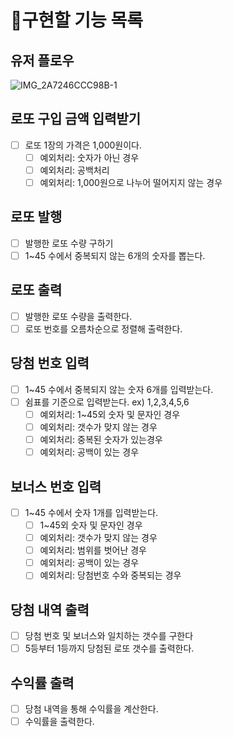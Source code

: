 # 📝구현할 기능 목록

## 유저 플로우

![IMG_2A7246CCC98B-1](https://github.com/GDSC-Hongik/2023-2-OC-Java-Study/assets/66353672/82072f95-5682-40af-923c-df8023908b5d)

## 로또 구입 금액 입력받기

- [ ]  로또 1장의 가격은 1,000원이다.
    - [ ]  예외처리: 숫자가 아닌 경우
    - [ ]  예외처리: 공백처리
    - [ ]  예외처리: 1,000원으로 나누어 떨어지지 않는 경우

## 로또 발행

- [ ]  발행한 로또 수량 구하기
- [ ]  1~45 수에서 중복되지 않는 6개의 숫자를 뽑는다.

## 로또 출력

- [ ]  발행한 로또 수량을 출력한다.
- [ ]  로또 번호를 오름차순으로 정렬해 출력한다.

## 당첨 번호 입력

- [ ]  1~45 수에서 중복되지 않는 숫자 6개를 입력받는다.
- [ ]  쉼표를 기준으로 입력받는다. ex) 1,2,3,4,5,6
    - [ ]  예외처리: 1~45외 숫자 및 문자인 경우
    - [ ]  예외처리: 갯수가 맞지 않는 경우
    - [ ]  예외처리: 중복된 숫자가 있는경우
    - [ ]  예외처리: 공백이 있는 경우

## 보너스 번호 입력

- [ ]  1~45 수에서 숫자 1개를 입력받는다.
    - [ ]  1~45외 숫자 및 문자인 경우
    - [ ]  예외처리: 갯수가 맞지 않는 경우
    - [ ]  예외처리: 범위를 벗어난 경우
    - [ ]  예외처리: 공백이 있는 경우
    - [ ]  예외처리: 당첨번호 수와 중복되는 경우

## 당첨 내역 출력

- [ ]  당첨 번호 및 보너스와 일치하는 갯수를 구한다
- [ ]  5등부터 1등까지 당첨된 로또 갯수를 출력한다.

## 수익률 출력

- [ ]  당첨 내역을 통해 수익률을 계산한다.
- [ ]  수익률을 출력한다.